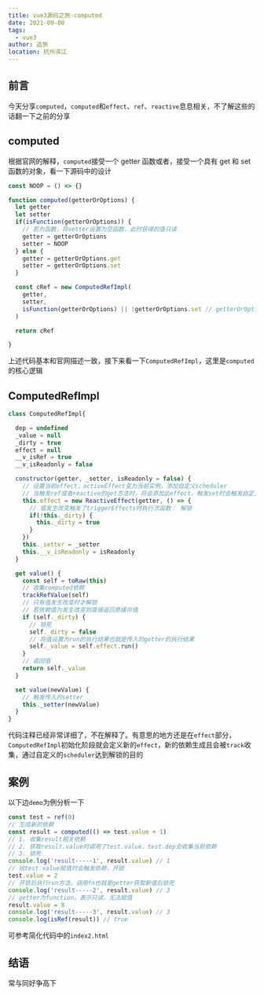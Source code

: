 ```yaml
---
title: vue3源码之旅-computed
date: 2021-09-08
tags: 
  - vue3
author: 追旅
location: 杭州滨江
---
```


## 前言

今天分享```computed```，```computed```和```effect```、```ref```、```reactive```息息相关，不了解这些的话翻一下之前的分享

## computed

根据官网的解释，```computed```接受一个 getter 函数或者，接受一个具有 get 和 set 函数的对象，看一下源码中的设计

```js
const NOOP = () => {}

function computed(getterOrOptions) {
  let getter
  let setter
  if(isFunction(getterOrOptions)) {
    // 若为函数，将setter设置为空函数，此时获得的值只读
    getter = getterOrOptions
    setter = NOOP
  } else {
    getter = getterOrOptions.get
    setter = getterOrOptions.set
  }

  const cRef = new ComputedRefImpl(
    getter,
    setter,
    isFunction(getterOrOptions) || !getterOrOptions.set // getterOrOptions为函数或者getterOrOptions.set不存在即为只读
  )

  return cRef

}
```

上述代码基本和官网描述一致，接下来看一下```ComputedRefImpl```，这里是```computed```的核心逻辑

## ComputedRefImpl

```js
class ComputedRefImpl{

  dep = undefined
  _value = null
  _dirty = true
  effect = null
  __v_isRef = true
  __v_isReadonly = false

  constructor(getter, _setter, isReadonly = false) {
    // 设置当前effect，activeEffect变为当前实例，添加自定义scheduler
    // 当触发ref或者reactive的get方法时，将会添加此effect，触发set时会触发自定义的scheduler,将_dirty设置为true即解锁
    this.effect = new ReactiveEffect(getter, () => {
      // 值发生改变触发了triggerEffects时执行次函数： 解锁
      if(!this._dirty) {
        this._dirty = true
      }
    })
    this._setter = _setter
    this.__v_isReadonly = isReadonly
  }

  get value() {
    const self = toRaw(this)
    // 收集computed依赖
    trackRefValue(self)
    // 只有值发生改变时才解锁
    // 若依赖值为发生改变则直接返回原缓存值
    if (self._dirty) {
      // 锁死
      self._dirty = false
      // 将值设置为run的执行结果也就是传入的getter的执行结果
      self._value = self.effect.run()
    }
    // 返回值
    return self._value
  }

  set value(newValue) {
    // 触发传入的setter
    this._setter(newValue)
  }
}
```

代码注释已经非常详细了，不在解释了。有意思的地方还是在```effect```部分，```ComputedRefImpl```初始化阶段就会定义新的```effect```，新的依赖生成且会被```track```收集，通过自定义的```scheduler```达到解锁的目的

## 案例

以下边```demo```为例分析一下

```js
const test = ref(0)
// 生成新的依赖
const result = computed(() => test.value + 1)
// 1. 收集result相关依赖
// 2. 获取result.value时调用了test.value，test.dep会收集当前依赖
// 3. 锁死
console.log('result-----1', result.value) // 1
// 给test.value赋值时会触发依赖，开锁
test.value = 2
// 开锁后执行run方法，调用fn也就是getter获取新值后锁死
console.log('result-----2', result.value) // 3
// getter为function，表示只读，无法赋值
result.value = 8
console.log('result-----3', result.value) // 3
console.log(isRef(result)) // true
```

可参考简化代码中的```index2.html```

## 结语

常与同好争高下
